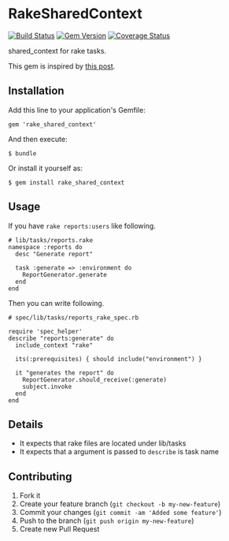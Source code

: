 # RakeSharedContext

[![Build Status](https://travis-ci.org/willnet/rake_shared_context.png)](https://travis-ci.org/willnet/rake_shared_context)
[![Gem Version](https://badge.fury.io/rb/rake_shared_context.png)](http://badge.fury.io/rb/rake_shared_context)
[![Coverage Status](https://coveralls.io/repos/willnet/rake_shared_context/badge.png)](https://coveralls.io/r/willnet/rake_shared_context)

shared_context for rake tasks.

This gem is inspired by [this post](http://robots.thoughtbot.com/post/11957424161/test-rake-tasks-like-a-boss).

## Installation

Add this line to your application's Gemfile:

    gem 'rake_shared_context'

And then execute:

    $ bundle

Or install it yourself as:

    $ gem install rake_shared_context

## Usage

If you have `rake reports:users` like following.

~~~
# lib/tasks/reports.rake
namespace :reports do
  desc "Generate report"

  task :generate => :environment do
    ReportGenerator.generate
  end
end
~~~

Then you can write following.

~~~
# spec/lib/tasks/reports_rake_spec.rb

require 'spec_helper'
describe "reports:generate" do
  include_context "rake"

  its(:prerequisites) { should include("environment") }

  it "generates the report" do
    ReportGenerator.should_receive(:generate)
    subject.invoke
  end
end
~~~

## Details

* It expects that rake files are located under lib/tasks
* It expects that a argument is passed to `describe` is task name

## Contributing

1. Fork it
2. Create your feature branch (`git checkout -b my-new-feature`)
3. Commit your changes (`git commit -am 'Added some feature'`)
4. Push to the branch (`git push origin my-new-feature`)
5. Create new Pull Request
